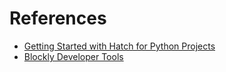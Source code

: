 # References

- [Getting Started with Hatch for Python Projects](https://exceptionfactory.com/posts/2024/05/15/getting-started-with-hatch-for-python-projects/)
- [Blockly Developer Tools](https://developers.google.com/blockly/guides/create-custom-blocks/blockly-developer-tools)
